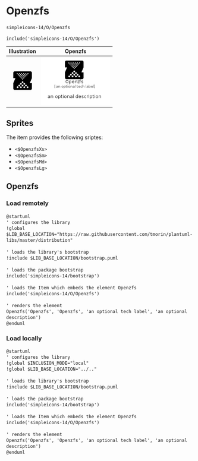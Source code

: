 # Openzfs


```text
simpleicons-14/O/Openzfs
```

```text
include('simpleicons-14/O/Openzfs')
```



| Illustration | Openzfs |
| :---: | :---: |
| ![illustration for Illustration](../../simpleicons-14/O/Openzfs.png) | ![illustration for Openzfs](../../simpleicons-14/O/Openzfs.Local.png) |



## Sprites
The item provides the following sriptes:

- `<$OpenzfsXs>`
- `<$OpenzfsSm>`
- `<$OpenzfsMd>`
- `<$OpenzfsLg>`





## Openzfs

### Load remotely
```plantuml
@startuml
' configures the library
!global $LIB_BASE_LOCATION="https://raw.githubusercontent.com/tmorin/plantuml-libs/master/distribution"

' loads the library's bootstrap
!include $LIB_BASE_LOCATION/bootstrap.puml

' loads the package bootstrap
include('simpleicons-14/bootstrap')

' loads the Item which embeds the element Openzfs
include('simpleicons-14/O/Openzfs')

' renders the element
Openzfs('Openzfs', 'Openzfs', 'an optional tech label', 'an optional description')
@enduml
```

### Load locally
```plantuml
@startuml
' configures the library
!global $INCLUSION_MODE="local"
!global $LIB_BASE_LOCATION="../.."

' loads the library's bootstrap
!include $LIB_BASE_LOCATION/bootstrap.puml

' loads the package bootstrap
include('simpleicons-14/bootstrap')

' loads the Item which embeds the element Openzfs
include('simpleicons-14/O/Openzfs')

' renders the element
Openzfs('Openzfs', 'Openzfs', 'an optional tech label', 'an optional description')
@enduml
```

